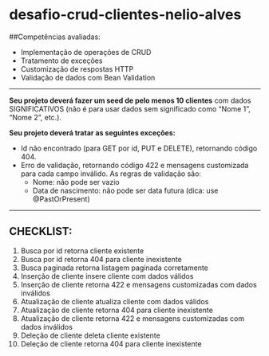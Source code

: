 # desafio-crud-clientes-nelio-alves

##Competências avaliadas:
- Implementação de operações de CRUD
- Tratamento de exceções
- Customização de respostas HTTP
- Validação de dados com Bean Validation

***

<b>Seu projeto deverá fazer um seed de pelo menos 10 clientes</b> com dados SIGNIFICATIVOS (não é para
usar dados sem significado como “Nome 1”, “Nome 2”, etc.).

<b>Seu projeto deverá tratar as seguintes exceções:</b>
- Id não encontrado (para GET por id, PUT e DELETE), retornando código 404.
- Erro de validação, retornando código 422 e mensagens customizada para cada campo inválido. As
regras de validação são:
  - Nome: não pode ser vazio
  - Data de nascimento: não pode ser data futura (dica: use @PastOrPresent)

***

## CHECKLIST:
1. Busca por id retorna cliente existente
2. Busca por id retorna 404 para cliente inexistente
3. Busca paginada retorna listagem paginada corretamente
4. Inserção de cliente insere cliente com dados válidos
5. Inserção de cliente retorna 422 e mensagens customizadas com dados inválidos
6. Atualização de cliente atualiza cliente com dados válidos
7. Atualização de cliente retorna 404 para cliente inexistente
8. Atualização de cliente retorna 422 e mensagens customizadas com dados inválidos
9. Deleção de cliente deleta cliente existente
10. Deleção de cliente retorna 404 para cliente inexistente
